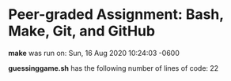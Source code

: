 # Peer-graded Assignment: Bash, Make, Git, and GitHub

**make** was run on:
Sun, 16 Aug 2020 10:24:03 -0600

**guessinggame.sh** has the following number of lines of code:
22
